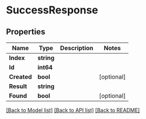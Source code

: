 # SuccessResponse

## Properties

Name | Type | Description | Notes
------------ | ------------- | ------------- | -------------
**Index** | **string** |  | 
**Id** | **int64** |  | 
**Created** | **bool** |  | [optional] 
**Result** | **string** |  | 
**Found** | **bool** |  | [optional] 

[[Back to Model list]](../README.md#documentation-for-models) [[Back to API list]](../README.md#documentation-for-api-endpoints) [[Back to README]](../README.md)


